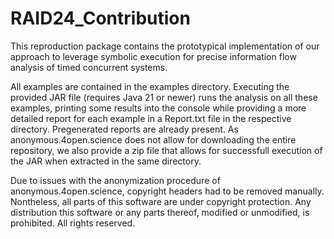 # RAID24_Contribution

This reproduction package contains the prototypical implementation of our approach to leverage symbolic execution for precise information flow analysis of timed concurrent systems.

All examples are contained in the examples directory. Executing the provided JAR file (requires Java 21 or newer) runs the analysis on all these examples, printing some results into the console while providing a more detailed report for each example in a Report.txt file in the respective directory. Pregenerated reports are already present. As anonymous.4open.science does not allow for downloading the entire repository, we also provide a zip file that allows for successfull execution of the JAR when extracted in the same directory.

Due to issues with the anonymization procedure of anonymous.4open.science, copyright headers had to be removed manually. Nontheless, all parts of this software are under copyright protection. Any distribution this software or any parts thereof, modified or unmodified, is prohibited. All rights reserved.
